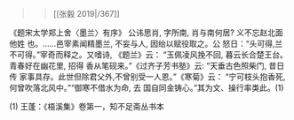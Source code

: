 >>  [[张毅 2019\|/367]]

《题宋太学郑上舍〈墨兰〉有序》
公讳思肖, 字所南, 肖与南何居? 义不忘赵北面他姓 也。……邑宰素闻精墨兰, 不妄与人, 因绐以赋役取之。公 怒日：“头可得,兰不可得。”宰奇而释之。又嗜诗, 《题兰》云： “玉佩凌风挽不回, 暮云长合楚王台。青春好在幽花里, 招得 香从笔砚来。”《过齐子芳书塾》云: “天垂古色照柴门, 昔日传 家事具存。此世但除君父外,不曾别受一人恩。”《寒菊》云： “宁可枝头抱香死, 何曾吹落北风中。”“御寒不借水为命, 去 国自同金铸心。”其为文、操行率类此。(1)

(1) 王蓬：《梧溪集》卷第一，知不足斋丛书本